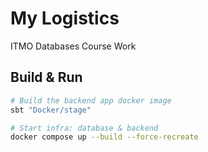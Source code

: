 # My Logistics

ITMO Databases Course Work

## Build & Run

```bash
# Build the backend app docker image
sbt "Docker/stage"

# Start infra: database & backend
docker compose up --build --force-recreate
```
